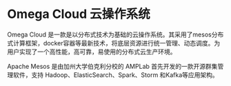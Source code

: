# Omega Cloud 云操作系统

Omega Cloud 是一款是以分布式技术为基础的云操作系统。其采用了mesos分布式计算框架，docker容器等最新技术，将底层资源进行统一管理、动态调度。为用户实现了一个高性能，高可靠，易使用的分布式云生产环境。

Apache Mesos 是由加州大学伯克利分校的 AMPLab 首先开发的一款开源群集管理软件，支持 Hadoop、ElasticSearch、Spark、Storm 和Kafka等应用架构。
